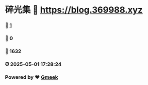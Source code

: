 # 碎光集 :link: https://blog.369988.xyz 
### :page_facing_up: [1](https://blog.369988.xyz/tag.html) 
### :speech_balloon: 0 
### :hibiscus: 1632 
### :alarm_clock: 2025-05-01 17:28:24 
### Powered by :heart: [Gmeek](https://github.com/Meekdai/Gmeek)

